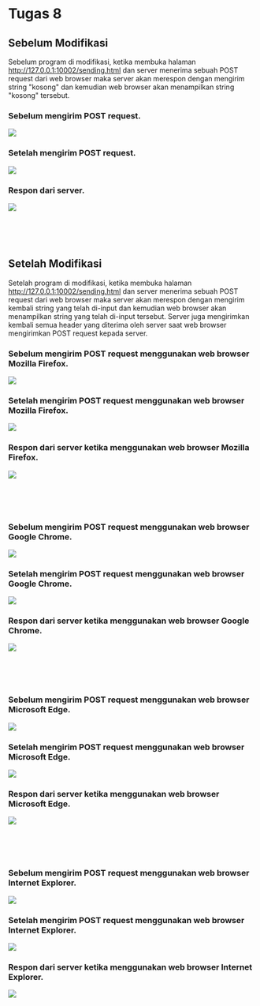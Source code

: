 # Tugas 8

## Sebelum Modifikasi
Sebelum program di modifikasi, ketika membuka halaman http://127.0.0.1:10002/sending.html dan server menerima sebuah POST request dari web browser maka server akan merespon dengan mengirim string "kosong" dan  kemudian web browser akan menampilkan string "kosong" tersebut.
### Sebelum mengirim POST request.
![](screenshots/before.png)

### Setelah mengirim POST request.
![](screenshots/before_2.png)

### Respon dari server.
![](screenshots/server_before.PNG)  

<br><br><br>

## Setelah Modifikasi
Setelah program di modifikasi, ketika membuka halaman http://127.0.0.1:10002/sending.html dan server menerima sebuah POST request dari web browser maka server akan merespon dengan mengirim kembali string yang telah di-input dan  kemudian web browser akan menampilkan string yang telah di-input tersebut. Server juga mengirimkan kembali semua header yang diterima oleh server saat web browser mengirimkan POST request kepada server.
### Sebelum mengirim POST request menggunakan web browser Mozilla Firefox.
![](screenshots/firefox.png)

### Setelah mengirim POST request menggunakan web browser Mozilla Firefox.
![](screenshots/firefox_2.png)

### Respon dari server ketika menggunakan web browser Mozilla Firefox.
![](screenshots/server_firefox.PNG)  

<br><br><br>

### Sebelum mengirim POST request menggunakan web browser Google Chrome.
![](screenshots/chrome.png)

### Setelah mengirim POST request menggunakan web browser Google Chrome.
![](screenshots/chrome_2.png)

### Respon dari server ketika menggunakan web browser Google Chrome.
![](screenshots/server_chrome.PNG)  
  
<br><br><br>

### Sebelum mengirim POST request menggunakan web browser Microsoft Edge.
![](screenshots/edge.png)

### Setelah mengirim POST request menggunakan web browser Microsoft Edge.
![](screenshots/edge_2.png)

### Respon dari server ketika menggunakan web browser Microsoft Edge.
![](screenshots/server_edge.PNG)  

<br><br><br>

### Sebelum mengirim POST request menggunakan web browser Internet Explorer.
![](screenshots/ie.png)

### Setelah mengirim POST request menggunakan web browser Internet Explorer.
![](screenshots/ie_2.png)

### Respon dari server ketika menggunakan web browser Internet Explorer.
![](screenshots/server_ie.PNG)  